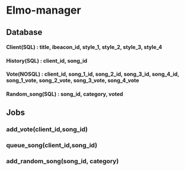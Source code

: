 # Elmo-manager

## Database
#### Client(SQL) : title, ibeacon_id, style_1, style_2, style_3, style_4
#### History(SQL) : client_id, song_id
#### Vote(NOSQL) : client_id, song_1_id, song_2_id, song_3_id, song_4_id, song_1_vote, song_2_vote, song_3_vote, song_4_vote
#### Random_song(SQL) : song_id, category, voted 

## Jobs
### add_vote(client_id,song_id)
### queue_song(client_id,song_id)
### add_random_song(song_id, category)
